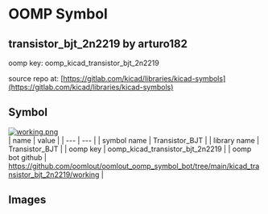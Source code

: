 # OOMP Symbol  
## transistor_bjt_2n2219  by arturo182  
  
oomp key: oomp_kicad_transistor_bjt_2n2219  
  
source repo at: [https://gitlab.com/kicad/libraries/kicad-symbols](https://gitlab.com/kicad/libraries/kicad-symbols)  
## Symbol  
  
[![working.png](working_600.png)](working.png)  
| name | value | 
| --- | --- | 
| symbol name | Transistor_BJT | 
| library name | Transistor_BJT | 
| oomp key | oomp_kicad_transistor_bjt_2n2219 | 
| oomp bot github | https://github.com/oomlout/oomlout_oomp_symbol_bot/tree/main/kicad_transistor_bjt_2n2219/working | 
## Images  
